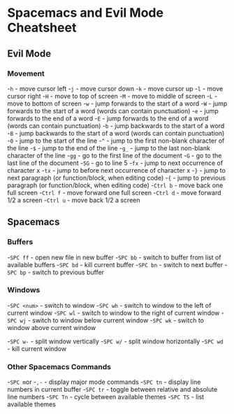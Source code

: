 # Spacemacs and Evil Mode Cheatsheet
## Evil Mode
### Movement
-`h` - move cursor left
-`j` - move cursor down
-`k` - move cursor up
-`l` - move cursor right
-`H` - move to top of screen
-`M` - move to middle of screen
-`L` - move to bottom of screen
-`w` - jump forwards to the start of a word
-`W` - jump forwards to the start of a word (words can contain punctuation)
-`e` - jump forwards to the end of a word
-`E` - jump forwards to the end of a word (words can contain punctuation)
-`b` - jump backwards to the start of a word
-`B` - jump backwards to the start of a word (words can contain punctuation)
-`0` - jump to the start of the line
-`^` - jump to the first non-blank character of the line
-`$` - jump to the end of the line
-`g_` - jump to the last non-blank character of the line
-`gg` - go to the first line of the document
-`G` - go to the last line of the document
-`5G` - go to line 5
-`fx` - jump to next occurrence of character x
-`tx` - jump to before next occurrence of character x
-`}` - jump to next paragraph (or function/block, when editing code)
-`{` - jump to previous paragraph (or function/block, when editing code)
-`Ctrl b` - move back one full screen
-`Ctrl f` - move forward one full screen
-`Ctrl d` - move forward 1/2 a screen
-`Ctrl u` - move back 1/2 a screen

## Spacemacs
### Buffers
-`SPC ff` - open new file in new buffer
-`SPC bb` - switch to buffer from list of available buffers
-`SPC bd` - kill current buffer
-`SPC bn` - switch to next buffer
-`SPC bp` - switch to previous buffer
### Windows
-`SPC <num>` - switch to window <num>
-`SPC wh` - switch to window to the left of current window
-`SPC wl` - switch to window to the right of current window
-`SPC wj` - switch to window below current window
-`SPC wk` - switch to window above current window

-`SPC w-` - split window vertically
-`SPC w/` - split window horizontally
-`SPC wd` - kill current window
### Other Spacemacs Commands
-`SPC m`or -`,-` - display major mode commands
-`SPC tn` - display line numbers in current buffer
-`SPC tr` - toggle between relative and absolute line numbers
-`SPC Tn` - cycle between available themes
-`SPC TS` - list available themes
